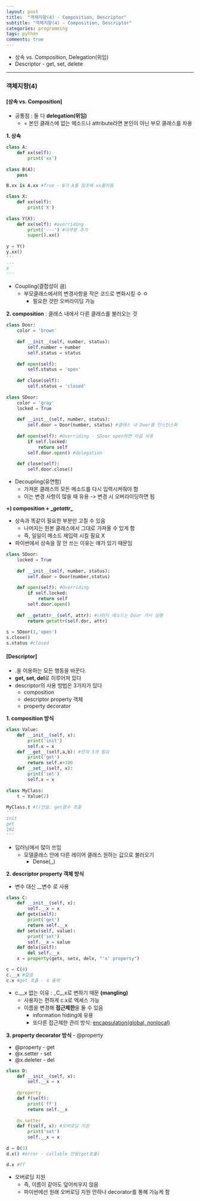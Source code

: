 ```yaml
---
layout: post
title:  "객체지향(4) - Composition, Descriptor"
subtitle: "객체지향(4) - Composition, Descriptor"
categories: programming
tags: python
comments: true
---
```


- 상속 vs. Composition, Delegation(위임)
- Descriptor - get, set, delete

---

### 객체지향(4)

#### [상속 vs. Composition]

- 공통점 : 둘 다 **delegation(위임)**
  - = 본인 클래스에 없는 메소드나 attribute라면 본인이 아닌 부모 클래스를 차용

**1. 상속**

~~~python
class A:
    def xx(self):
        print('xx')
        
class B(A):
    pass

B.xx is A.xx #True - B가 A를 참조해 xx불러옴
~~~

~~~python
class X:
    def xx(self):
        print('X')
        
class Y(X):
    def xx(self): #overriding
        print('---') #이부분 추가
        super().xx()
        
y = Y()
y.xx()
'''
---
X
'''
~~~

- Coupling(결합성이 큼)
  - 부모클래스에서의 변경사항을 작은 코드로 변화시킬 수 ㅇ
    - 필요한 것만 오버라이딩 가능

**2. composition**  : 클래스 내에서 다른 클래스를 불러오는 것

~~~python
class Door:
    color = 'brown'
    
    def __init__(self, number, status):
        self.number = number
        self.status = status
        
    def open(self):
        self.status = 'open'
        
    def close(self):
        self.status = 'closed'
        
class SDoor:
    color = 'gray'
    locked = True
    
    def __init__(self, number, status):
        self.door = Door(number, status) #클래스 내 Door를 인스턴스화
        
    def open(self): #Overriding - SDoor open하면 이걸 사용
        if self.locked:
            return self
        self.door.open() #delegation
        
    def close(self):
        self.door.close()
~~~

- Decoupling(유연함)
  - 가져온 클래스의 모든 메소드를 다시 입력시켜줘야 함
  - 이는 변경 사항이 많을 때 유용 -> 변경 시 오버라이딩하면 됨



**+) composition + \__getattr__**

- 상속과 똑같이 필요한 부분만 고칠 수 있음
  - 나머지는 원본 클래스에서 그대로 가져올 수 있게 함
  - 즉, 일일이 메소드 재입력 시킬 필요 X
- 파이썬에서 상속을 잘 안 쓰는 이유는 얘가 있기 때문임

~~~python
class SDoor:
    locked = True
    
    def __init__(self, number, status):
        self.door = Door(number,status)
        
    def open(self): #Overriding
        if self.locked:
            return self
        self.door.open()
        
    def __getattr__(self, attr): #나머지 메소드는 Door 가서 실행
        return getattr(self.dor, attr)
    
s = SDoor(1,'open')
s.close()
s.status #closed
~~~



#### [Descriptor]

- .을 이용하는 모든 행동을 바꾼다.
- **get, set, del**로 이루어져 있다
- descriptor의 사용 방법은 3가지가 있다
  - composition
  - descriptor property 객체
  - property decorator

**1. composition 방식**

~~~python
class Value:
    def __init__(self, x):
        print('init')
        self.x = x
    def __get__(self,a,b): #인자 3개 필요
        print('get')
        return self.x+100
    def __set__(self, x):
        print('set')
        self.x = x
        
class MyClass:
    t = Value(2)
    
MyClass.t #()안씀. get함수 호출
'''
init
get
102
'''
~~~

- 딥러닝에서 많이 쓰임
  - 모델클래스 안에 다른 레이어 클래스 원하는 값으로 불러오기
    - Dense(,,)

**2. descriptor property 객체 방식**

- 변수 대신 __변수 로 사용

~~~python
class C:
    def __init__(self, x):
        self.__x = x
    def getx(self): 
        print('get')
        return self.__x
    def setx(self, value): 
        print('set')
        self.__x = value
    def delx(self): 
        del self.__x
    x = property(getx, setx, delx, "'x' property")

c = C(4) 
c.__x #없음
c.x #get 호출 - 4 출력
~~~

- c.\__x 없는 이유 : \_C__x로 변하기 때문 **(mangling)**
  - 사용자는 편하게 c.x로 엑세스 가능
  - 이름을 변경해 **접근제한**을 둘 수 있음
    - information hiding에 유용
    - 또다른 접근제한 관리 방식: [encapsulation(global, nonlocal)](https://popo97kr.github.io/programming/2020/07/08/python-functional(1)/)

**3. property decorator 방식** - @property

- @property - get
- @x.setter - set
- @x.deleter - del

~~~python
class D:
    def __init__(self, x):
        self.__x = x
        
    @property
    def f(self):
        print('ff')
        return self.__x
    
    @x.setter
    def f(self, x): #오버로딩 지원
        print('set')
        self.__x = x
        
d = D(3)
d.x() #error - callable 안됨(get호출)

d.x #ff
~~~

- 오버로딩 지원
  - 즉, 이름이 같아도 덮어씌우지 않음
  - 파이썬에선 원래 오버로딩 지원 안하나 decorator를 통해 가능케 함